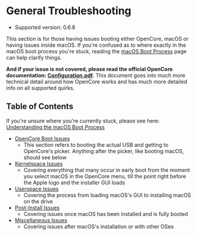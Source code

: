 # General Troubleshooting

* Supported version: 0.6.8

This section is for those having issues booting either OpenCore, macOS or having issues inside macOS. If you're confused as to where exactly in the macOS boot process you're stuck, reading the [macOS Boot Process](../troubleshooting/boot.md) page can help clarify things.

**And if your issue is not covered, please read the official OpenCore documentation: [Configuration.pdf](https://github.com/acidanthera/OpenCorePkg/blob/master/Docs/Configuration.pdf)**. This document goes into much more technical detail around how OpenCore works and has much more detailed info on all supported quirks.

## Table of Contents

If you're unsure where you're currently stuck, please see here: [Understanding the macOS Boot Process](../troubleshooting/boot.md)

* [OpenCore Boot Issues](./extended/opencore-issues.md)
  * This section refers to booting the actual USB and getting to OpenCore's picker. Anything after the picker, like booting macOS, should see below
* [Kernelspace Issues](./extended/kernel-issues.md)
  * Covering everything that many occur in early boot from the moment you select macOS in the OpenCore menu, till the point right before the Apple logo and the installer GUI loads
* [Userspace Issues](./extended/userspace-issues.md)
  * Covering the process from loading macOS's GUI to installing macOS on the drive
* [Post-Install Issues](./extended/post-issues.md)
  * Covering issues once macOS has been installed and is fully booted
* [Miscellaneous Issues](./extended/misc-issues.md)
  * Covering issues after macOS's installation or with other OSes
